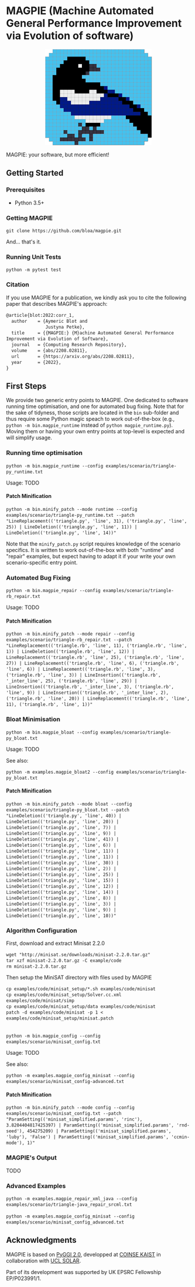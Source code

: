 # MAGPIE (Machine Automated General Performance Improvement via Evolution of software)

<p align="center">
  <img alt="MAGPIE logo" src="/logo_magpie.png" />
</p>

MAGPIE: your software, but more efficient!


## Getting Started

### Prerequisites

- Python 3.5+

### Getting MAGPIE

    git clone https://github.com/bloa/magpie.git

And... that's it.

<!---
### Installation

    python setup.py install

or

    python setup.py develop
--->


### Running Unit Tests

    python -m pytest test


### Citation

If you use MAGPIE for a publication, we kindly ask you to cite the following paper that describes MAGPIE's approach:

```
@article{blot:2022:corr_1,
  author    = {Aymeric Blot and
               Justyna Petke},
  title     = {{MAGPIE:} {M}achine Automated General Performance Improvement via Evolution of Software},
  journal   = {Computing Research Repository},
  volume    = {abs/2208.02811},
  url       = {https://arxiv.org/abs/2208.02811},
  year      = {2022},
}
```


## First Steps

We provide two generic entry points to MAGPIE.
One dedicated to software running time optimisation, and one for automated bug fixing.
Note that for the sake of tidyness, those scripts are located in the `bin` sub-folder and thus require some Python magic speach to work out-of-the-box (e.g., `python -m bin.magpie_runtime` instead of `python magpie_runtime.py`).
Moving them or having your own entry points at top-level is expected and will simplify usage.


### Running time optimisation

    python -m bin.magpie_runtime --config examples/scenario/triangle-py_runtime.txt

Usage: TODO

#### Patch Minification

    python -m bin.minify_patch --mode runtime --config examples/scenario/triangle-py_runtime.txt --patch "LineReplacement(('triangle.py', 'line', 31), ('triangle.py', 'line', 25)) | LineDeletion(('triangle.py', 'line', 11)) | LineDeletion(('triangle.py', 'line', 14))"

Note that the `minify_patch.py` script requires knowledge of the scenario specifics.
It is written to work out-of-the-box with both "runtime" and "repair" examples, but expect having to adapt it if your write your own scenario-specific entry point.


### Automated Bug Fixing

    python -m bin.magpie_repair --config examples/scenario/triangle-rb_repair.txt

Usage: TODO

#### Patch Minification

    python -m bin.minify_patch --mode repair --config examples/scenario/triangle-rb_repair.txt --patch "LineReplacement(('triangle.rb', 'line', 11), ('triangle.rb', 'line', 1)) | LineDeletion(('triangle.rb', 'line', 12)) | LineReplacement(('triangle.rb', 'line', 25), ('triangle.rb', 'line', 27)) | LineReplacement(('triangle.rb', 'line', 6), ('triangle.rb', 'line', 6)) | LineReplacement(('triangle.rb', 'line', 3), ('triangle.rb', 'line', 3)) | LineInsertion(('triangle.rb', '_inter_line', 25), ('triangle.rb', 'line', 29)) | LineInsertion(('triangle.rb', '_inter_line', 3), ('triangle.rb', 'line', 9)) | LineInsertion(('triangle.rb', '_inter_line', 2), ('triangle.rb', 'line', 20)) | LineReplacement(('triangle.rb', 'line', 11), ('triangle.rb', 'line', 1))"


### Bloat Minimisation

    python -m bin.magpie_bloat --config examples/scenario/triangle-py_bloat.txt

Usage: TODO

See also:

    python -m examples.magpie_bloat2 --config examples/scenario/triangle-py_bloat.txt

#### Patch Minification

    python -m bin.minify_patch --mode bloat --config examples/scenario/triangle-py_bloat.txt --patch "LineDeletion(('triangle.py', 'line', 40)) | LineDeletion(('triangle.py', 'line', 20)) | LineDeletion(('triangle.py', 'line', 7)) | LineDeletion(('triangle.py', 'line', 9)) | LineDeletion(('triangle.py', 'line', 41)) | LineDeletion(('triangle.py', 'line', 6)) | LineDeletion(('triangle.py', 'line', 11)) | LineDeletion(('triangle.py', 'line', 11)) | LineDeletion(('triangle.py', 'line', 30)) | LineDeletion(('triangle.py', 'line', 2)) | LineDeletion(('triangle.py', 'line', 25)) | LineDeletion(('triangle.py', 'line', 15)) | LineDeletion(('triangle.py', 'line', 12)) | LineDeletion(('triangle.py', 'line', 14)) | LineDeletion(('triangle.py', 'line', 8)) | LineDeletion(('triangle.py', 'line', 3)) | LineDeletion(('triangle.py', 'line', 9)) | LineDeletion(('triangle.py', 'line', 10))"


### Algorithm Configuration

First, download and extract Minisat 2.2.0

    wget "http://minisat.se/downloads/minisat-2.2.0.tar.gz"
    tar xzf minisat-2.2.0.tar.gz -C example/code
    rm minisat-2.2.0.tar.gz

Then setup the MiniSAT directory with files used by MAGPIE

    cp examples/code/minisat_setup/*.sh examples/code/minisat
    cp examples/code/minisat_setup/Solver.cc.xml examples/code/minisat/simp
    cp examples/code/minisat_setup/data examples/code/minisat
    patch -d examples/code/minisat -p 1 < examples/code/minisat_setup/minisat.patch


    python -m bin.magpie_config --config examples/scenario/minisat_config.txt

Usage: TODO

See also:

    python -m examples.magpie_config_minisat --config examples/scenario/minisat_config-advanced.txt


#### Patch Minification

    python -m bin.minify_patch --mode config --config examples/scenario/minisat_config.txt --patch "ParamSetting(('minisat_simplified.params', 'rinc'), 3.8204404817425397) | ParamSetting(('minisat_simplified.params', 'rnd-seed'), 454275209) | ParamSetting(('minisat_simplified.params', 'luby'), 'False') | ParamSetting(('minisat_simplified.params', 'ccmin-mode'), 1)"


### MAGPIE's Output

TODO



### Advanced Examples

    python -m examples.magpie_repair_xml_java --config examples/scenario/triangle-java_repair_srcml.txt

    python -m examples.magpie_config_minisat --config examples/scenario/minisat_config_advanced.txt


## Acknowledgments

MAGPIE is based on [PyGGI 2.0](https://github.com/coinse/pyggi), developped at [COINSE KAIST](https://coinse.kaist.ac.kr/) in collaboration with [UCL SOLAR](https://solar.cs.ucl.ac.uk/).

Part of its development was supported by UK EPSRC Fellowship EP/P023991/1.
